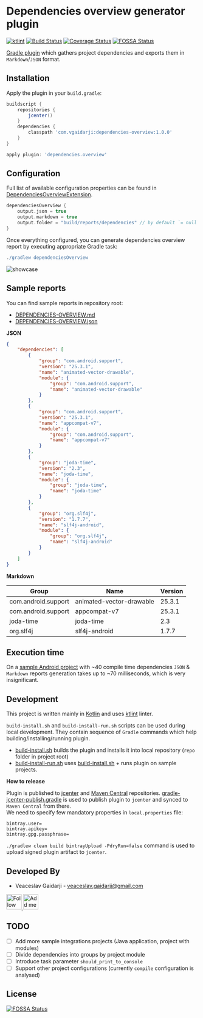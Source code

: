 # Dependencies overview generator plugin

[![ktlint](https://img.shields.io/badge/code%20style-%E2%9D%A4-FF4081.svg)](https://ktlint.github.io/) [![Build Status](https://travis-ci.org/vgaidarji/dependencies-overview.svg?branch=master)](https://travis-ci.org/vgaidarji/dependencies-overview) [![Coverage Status](https://coveralls.io/repos/github/vgaidarji/dependencies-overview/badge.svg?branch=master)](https://coveralls.io/github/vgaidarji/dependencies-overview?branch=master)
[![FOSSA Status](https://app.fossa.io/api/projects/git%2Bgithub.com%2Fvgaidarji%2Fdependencies-overview.svg?type=shield)](https://app.fossa.io/projects/git%2Bgithub.com%2Fvgaidarji%2Fdependencies-overview?ref=badge_shield)

[Gradle plugin](https://docs.gradle.org/current/userguide/custom_plugins.html) which gathers project dependencies and exports them in `Markdown`/`JSON` format.


Installation
------------

Apply the plugin in your `build.gradle`:
```groovy
buildscript {
    repositories {
        jcenter()
    }
    dependencies {
        classpath 'com.vgaidarji:dependencies-overview:1.0.0'
    }
}

apply plugin: 'dependencies.overview'
```

Configuration
-------------

Full list of available configuration properties can be found in [DependenciesOverviewExtension](https://github.com/vgaidarji/dependencies-overview/blob/master/dependencies-overview/src/main/kotlin/com/vgaidarji/dependencies/overview/DependenciesOverviewExtension.kt).

```groovy
dependenciesOverview {
    output.json = true
    output.markdown = true
    output.folder = "build/reports/dependencies" // by default `= null` (project root)
}
```

Once everything configured, you can generate dependencies overview report by executing appropriate Gradle task:

```groovy
./gradlew dependenciesOverview
```

![showcase](./art/dependencies-overview-showcase.gif)

Sample reports
--------------

You can find sample reports in repository root:

- [DEPENDENCIES-OVERVIEW.md](./DEPENDENCIES-OVERVIEW.md) 
- [DEPENDENCIES-OVERVIEW.json](./DEPENDENCIES-OVERVIEW.json)

**JSON**
```json
{
    "dependencies": [
        {
            "group": "com.android.support",
            "version": "25.3.1",
            "name": "animated-vector-drawable",
            "module": {
                "group": "com.android.support",
                "name": "animated-vector-drawable"
            }
        },
        {
            "group": "com.android.support",
            "version": "25.3.1",
            "name": "appcompat-v7",
            "module": {
                "group": "com.android.support",
                "name": "appcompat-v7"
            }
        },
        {
            "group": "joda-time",
            "version": "2.3",
            "name": "joda-time",
            "module": {
                "group": "joda-time",
                "name": "joda-time"
            }
        },
        {
            "group": "org.slf4j",
            "version": "1.7.7",
            "name": "slf4j-android",
            "module": {
                "group": "org.slf4j",
                "name": "slf4j-android"
            }
        }
    ]
}
```

**Markdown**

| Group                            | Name                     | Version       |
| -------------------------------- | ------------------------ | ------------- |
| com.android.support              | animated-vector-drawable | 25.3.1        |
| com.android.support              | appcompat-v7             | 25.3.1        |
| joda-time                        | joda-time                | 2.3           |
| org.slf4j                        | slf4j-android            | 1.7.7         |


Execution time
--------------

On a [sample Android project](./sample-android-app/app) with ~40 compile time dependencies
`JSON` & `Markdown` reports generation takes up to ~70 milliseconds, which is very insignificant. 

Development
------------

This project is written mainly in [Kotlin](https://kotlinlang.org/) and uses [ktlint](https://github.com/shyiko/ktlint) linter.

`build-install.sh` and `build-install-run.sh` scripts can be used during local development.
They contain sequence of `Gradle` commands which help building/installing/running plugin.

- [build-install.sh](./build-install.sh) builds the plugin and installs it into local repository (`repo` folder in project root)
- [build-install-run.sh](./build-install-run.sh) uses [build-install.sh](./build-install.sh) + runs plugin on sample projects.

**How to release**

Plugin is published to [jcenter](https://bintray.com/bintray/jcenter) and [Maven Central](https://search.maven.org/) repositories.
[gradle-jcenter-publish.gradle](./gradle/gradle-jcenter-publish.gradle) is used to publish plugin to `jcenter` and synced to `Maven Central` from there.  
We need to specify few mandatory properties in `local.properties` file:
```properties
bintray.user=
bintray.apikey=
bintray.gpg.passphrase=
```

`./gradlew clean build bintrayUpload -PdryRun=false` command is used to upload signed plugin artifact to `jcenter`.

Developed By
------------

* Veaceslav Gaidarji - <veaceslav.gaidarji@gmail.com>

<a href="https://twitter.com/v_gaidarji">
  <img alt="Follow me on Twitter" src="http://image.flaticon.com/icons/svg/124/124021.svg" height="40" width="40"/>
</a>
<a href="https://www.linkedin.com/in/veaceslavgaidarji">
  <img alt="Add me to Linkedin" src="http://image.flaticon.com/icons/svg/124/124011.svg" height="40" width="40"/>
</a>


TODO
----
- [ ] Add more sample integrations projects (Java application, project with modules)
- [ ] Divide dependencies into groups by project module
- [ ] Introduce task parameter `should_print_to_console`
- [ ] Support other project configurations (currently `compile` configuration is analysed)

License
-------
[![FOSSA Status](https://app.fossa.io/api/projects/git%2Bgithub.com%2Fvgaidarji%2Fdependencies-overview.svg?type=large)](https://app.fossa.io/projects/git%2Bgithub.com%2Fvgaidarji%2Fdependencies-overview?ref=badge_large)
